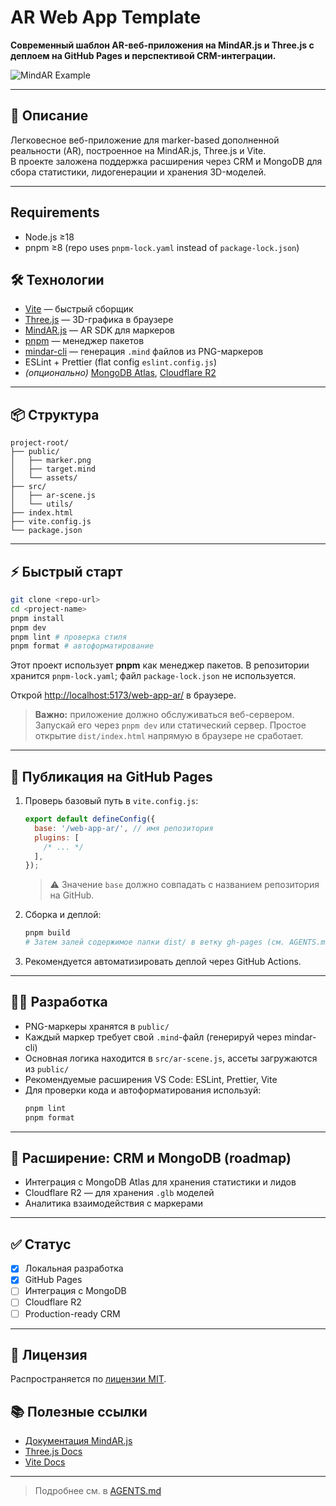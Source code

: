 # AR Web App Template

**Современный шаблон AR-веб-приложения на MindAR.js и Three.js с деплоем на GitHub Pages и перспективой CRM-интеграции.**

![MindAR Example](https://hiukim.github.io/mind-ar-js-doc/img/screenshot-1.jpg)

---

## 🚀 Описание

Легковесное веб-приложение для marker-based дополненной реальности (AR), построенное на MindAR.js, Three.js и Vite.  
В проекте заложена поддержка расширения через CRM и MongoDB для сбора статистики, лидогенерации и хранения 3D-моделей.

---
## Requirements

- Node.js ≥18
- pnpm ≥8 (repo uses `pnpm-lock.yaml` instead of `package-lock.json`)

## 🛠️ Технологии

- [Vite](https://vitejs.dev/) — быстрый сборщик
- [Three.js](https://threejs.org/) — 3D-графика в браузере
- [MindAR.js](https://hiukim.github.io/mind-ar-js-doc/) — AR SDK для маркеров
- [pnpm](https://pnpm.io/) — менеджер пакетов
- [mindar-cli](https://github.com/hiukim/mind-ar-js/tree/main/packages/mindar-cli) — генерация `.mind` файлов из PNG-маркеров
- ESLint + Prettier (flat config `eslint.config.js`)
- _(опционально)_ [MongoDB Atlas](https://www.mongodb.com/atlas), [Cloudflare R2](https://www.cloudflare.com/products/r2/)

---

## 📦 Структура

```
project-root/
├── public/
│   ├── marker.png
│   ├── target.mind
│   └── assets/
├── src/
│   ├── ar-scene.js
│   └── utils/
├── index.html
├── vite.config.js
└── package.json
```

---

## ⚡ Быстрый старт

```bash
git clone <repo-url>
cd <project-name>
pnpm install
pnpm dev
pnpm lint # проверка стиля
pnpm format # автоформатирование
```

Этот проект использует **pnpm** как менеджер пакетов. В репозитории хранится `pnpm-lock.yaml`; файл `package-lock.json` не используется.

Открой [http://localhost:5173/web-app-ar/](http://localhost:5173/web-app-ar/) в браузере.

> **Важно:** приложение должно обслуживаться веб-сервером. Запускай его через `pnpm dev` или статический сервер. Простое открытие `dist/index.html` напрямую в браузере не сработает.

---

## 📝 Публикация на GitHub Pages

1. Проверь базовый путь в `vite.config.js`:
   ```js
   export default defineConfig({
     base: '/web-app-ar/', // имя репозитория
     plugins: [
       /* ... */
     ],
   });
   ```
   > ⚠️ Значение `base` должно совпадать с названием репозитория на GitHub.
2. Сборка и деплой:
   ```bash
   pnpm build
   # Затем залей содержимое папки dist/ в ветку gh-pages (см. AGENTS.md для подробностей)
   ```
3. Рекомендуется автоматизировать деплой через GitHub Actions.

---

## 👩‍💻 Разработка

- PNG-маркеры хранятся в `public/`
- Каждый маркер требует свой `.mind`-файл (генерируй через mindar-cli)
- Основная логика находится в `src/ar-scene.js`, ассеты загружаются из `public/`
- Рекомендуемые расширения VS Code: ESLint, Prettier, Vite
- Для проверки кода и автоформатирования используй:
  ```bash
  pnpm lint
  pnpm format
  ```

---

## 🧩 Расширение: CRM и MongoDB (roadmap)

- Интеграция с MongoDB Atlas для хранения статистики и лидов
- Cloudflare R2 — для хранения `.glb` моделей
- Аналитика взаимодействия с маркерами

---

## ✅ Статус

- [x] Локальная разработка
- [x] GitHub Pages
- [ ] Интеграция с MongoDB
- [ ] Cloudflare R2
- [ ] Production-ready CRM

---

## 📝 Лицензия

Распространяется по [лицензии MIT](./LICENSE).

## 📚 Полезные ссылки

- [Документация MindAR.js](https://hiukim.github.io/mind-ar-js-doc/)
- [Three.js Docs](https://threejs.org/docs/)
- [Vite Docs](https://vitejs.dev/guide/)

---

> Подробнее см. в [AGENTS.md](./AGENTS.md)
